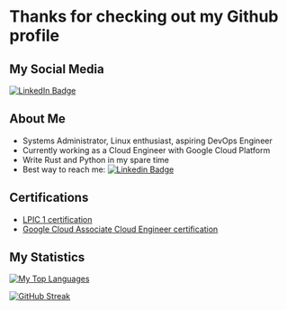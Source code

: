 # Thanks for checking out my Github profile

## My Social Media
<div id="badges">
  <a href="https://www.linkedin.com/in/drew-gotshalk">
    <img src="https://img.shields.io/badge/LinkedIn-blue?style=for-the-badge&logo=linkedin&logoColor=white" alt="LinkedIn Badge"/>
  </a>
</div>

## About Me
* Systems Administrator, Linux enthusiast, aspiring DevOps Engineer
* Currently working as a Cloud Engineer with Google Cloud Platform
* Write Rust and Python in my spare time
* Best way to reach me: [![Linkedin Badge](https://img.shields.io/badge/-dgotshalk-blue?style=flat&logo=Linkedin&logoColor=white)](https://www.linkedin.com/in/drew-gotshalk)

## Certifications
* [LPIC 1 certification](https://cs.lpi.org/caf/Xamman/certification/verify/LPI000472624/wzuc7ssdxc)
* [Google Cloud Associate Cloud Engineer certification](https://google.accredible.com/8795f562-b7d3-42a0-9105-ec8895708831?key=aa879ea323d871c61b3a93e507749b00f086331f63812f3306bb85e9047a2865)

## My Statistics
[![My Top Languages](https://github-readme-stats.vercel.app/api/top-langs/?username=dgotshalk&langs_count=8&theme=merko&layout=compact)](https://github.com/anuraghazra/github-readme-stats)

[![GitHub Streak](https://github-readme-streak-stats.herokuapp.com?user=dgotshalk&theme=merko)](https://git.io/streak-stats) 
